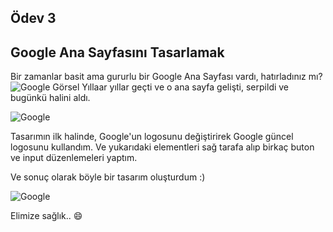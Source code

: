 ## Ödev 3
## Google Ana Sayfasını Tasarlamak

Bir zamanlar basit ama gururlu bir Google Ana Sayfası vardı, hatırladınız mı?![Google Görsel](img/googlehomepage.gif) Yıllaar yıllar geçti ve o ana sayfa gelişti, serpildi ve bugünkü halini aldı. 

![Google](img/googlehomepage1.png)

Tasarımın ilk halinde,  Google'un logosunu değiştirirek Google güncel logosunu kullandım. Ve yukarıdaki elementleri sağ tarafa alıp birkaç buton ve input  düzenlemeleri yaptım.

Ve sonuç olarak böyle bir tasarım oluşturdum :)



![Google](img/googledesigner.png)

Elimize sağlık.. :smile:
